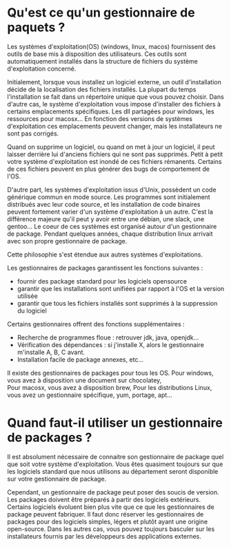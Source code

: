 # Qu'est ce qu'un gestionnaire de paquets ?

Les systèmes d'exploitation(OS) (windows, linux, macos) fournissent des outils de base mis à disposition des utilisateurs. Ces outils sont automatiquement installés dans la structure de fichiers du système d'exploitation concerné.

Initialement, lorsque vous installez un logiciel externe, un outil d'installation décide de la localisation des fichiers installés. La plupart du temps l'installation se fait dans un répertoire unique que vous pouvez choisir. Dans d'autre cas, le système d'exploitation vous impose d'installer des fichiers à certains emplacements spécifiques. Les dll partagées pour windows, les ressources pour macosx...
En fonction des versions de systèmes d'exploitation ces emplacements peuvent changer, mais les installateurs ne sont pas corrigés.

Quand on supprime un logiciel, ou quand on met à jour un logiciel, il peut laisser derrière lui d'anciens fichiers qui ne sont pas supprimés. Petit à petit votre système d'exploitation est inondé de ces fichiers rémanents. Certains de ces fichiers peuvent en plus générer des bugs de comportement de l'OS.

D'autre part, les systèmes d'exploitation issus d'Unix, possèdent un code générique commun en mode source. Les programmes sont initialement distribués avec leur code source, et les installation de code binaires peuvent fortement varier d'un système d'exploitation à un autre. C'est la différence majeure qu'il peut y avoir entre une débian, une slack, une gentoo... Le coeur de ces systèmes est organisé autour d'un gestionnaire de package. Pendant quelques années, chaque distribution linux arrivait avec son propre gestionnaire de package.

Cette philosophie s'est étendue aux autres systèmes d'exploitations.

Les gestionnaires de packages garantissent les fonctions suivantes :
 - fournir des package standard pour les logiciels opensource
 - garantir que les installations sont unifiées par rapport à l'OS et la version utilisée
 - garantir que tous les fichiers installés sont supprimés à la suppression du logiciel

Certains gestionnaires offrent des fonctions supplémentaires :
 - Recherche de programmes floue : retrouver jdk, java, openjdk...
 - Vérification des dépendances : si j'installe X, alors le gestionnaire m'installe A, B, C avant.
 - Installation facile de package annexes, etc...

Il existe des gestionnaires de packages pour tous les OS.
Pour windows, vous avez à disposition une document sur chocolatey,  
Pour macosx, vous avez à disposition brew,
Pour les distributions Linux, vous avez un gestionnaire spécifique, yum, portage, apt...

# Quand faut-il utiliser un gestionnaire de packages ?
Il est absolument nécessaire de connaitre son gestionnaire de package quel que soit votre système d'exploitation. Vous êtes quasiment toujours sur que les logiciels standard que nous utilisons au département seront disponible sur votre gestionnaire de package.

Cependant, un gestionnaire de package peut poser des soucis de version. Les packages doivent être préparés à partir des logiciels extérieurs. Certains logiciels évoluent bien plus vite que ce que les gestionnaires de package peuvent fabriquer. Il faut donc réserver les gestionnaires de packages pour des logiciels simples, légers et plutôt ayant une origine open-source. Dans les autres cas, vous pouvez toujours basculer sur les installateurs fournis par les développeurs des applications externes.
